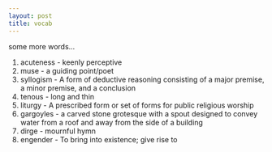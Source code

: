 ```yaml
---
layout: post
title: vocab
---
```


some more words...

1. acuteness - keenly perceptive
2. muse - a guiding point/poet
3. syllogism - A form of deductive reasoning consisting of a major premise, a minor premise, and a conclusion
4. tenous - long and thin
5. liturgy - A prescribed form or set of forms for public religious worship
6. gargoyles - a carved stone grotesque with a spout designed to convey water from a roof and away from the side of a building
7. dirge - mournful hymn
8. engender - To bring into existence; give rise to
